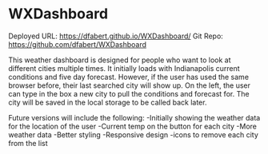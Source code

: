 # WXDashboard

Deployed URL:  https://dfabert.github.io/WXDashboard/
Git Repo:  https://github.com/dfabert/WXDashboard

This weather dashboard is designed for people who want to look at different cities multiple times.  It initially loads with Indianapolis current conditions and five day forecast.  However, if the user has used the same browser before, their last searched city will show up.  On the left, the user can type in the box a new city to pull the conditions and forecast for.  The city will be saved in the local storage to be called back later.  

Future versions will include the following:
-Initially showing the weather data for the location of the user
-Current temp on the button for each city
-More weather data
-Better styling
-Responsive design
-icons to remove each city from the list
